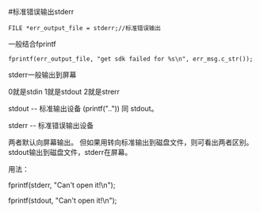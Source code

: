 #标准错误输出stderr


    FILE *err_output_file = stderr;//标准错误输出

一般结合fprintf

	fprintf(err_output_file, "get sdk failed for %s\n", err_msg.c_str());

stderr一般输出到屏幕

0就是stdin 1就是stdout 2就是strerr

stdout -- 标准输出设备 (printf("..")) 同 stdout。

stderr -- 标准错误输出设备

两者默认向屏幕输出。
但如果用转向标准输出到磁盘文件，则可看出两者区别。stdout输出到磁盘文件，stderr在屏幕。

用法：

fprintf(stderr, "Can't open it!\n");

fprintf(stdout, "Can't open it!\n");